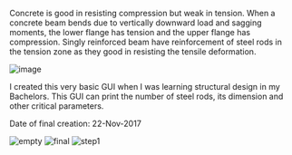 Concrete is good in resisting compression but weak in tension. When a concrete beam bends due to vertically downward load and sagging moments, the lower flange has tension and the upper flange has compression.
Singly reinforced beam have reinforcement of steel rods in the tension zone as they good in resisting the tensile deformation.


![image](https://user-images.githubusercontent.com/70601302/158069802-10bdab3a-5d76-42e4-8063-791fd26a47fb.png)

I created this very basic GUI when I was learning structural design in my Bachelors. This GUI can print the number of steel rods, its dimension and other critical parameters.

Date of final creation: 22-Nov-2017

![empty](https://user-images.githubusercontent.com/70601302/158071500-95653bf1-8cb5-465d-a9ee-2ec8e9ec1c01.JPG)
![final](https://user-images.githubusercontent.com/70601302/158071503-fde856e4-a1eb-432e-9d6c-54518256d7c2.JPG)
![step1](https://user-images.githubusercontent.com/70601302/158071508-666f66fd-fe2e-4053-9a9c-ffd4a8439efa.JPG)
